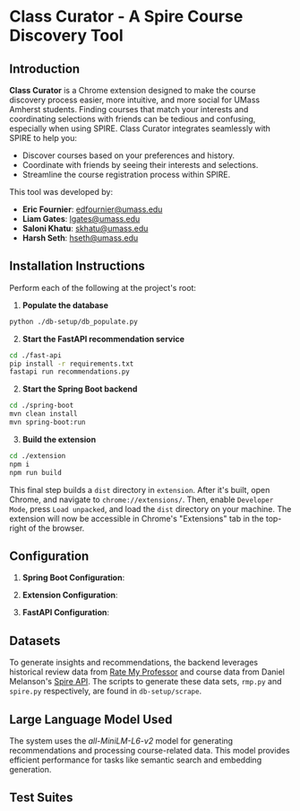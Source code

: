 # Class Curator - A Spire Course Discovery Tool





## Introduction

**Class Curator** is a Chrome extension designed to make the course discovery process easier, more intuitive, and more social for UMass Amherst students. Finding courses that match your interests and coordinating selections with friends can be tedious and confusing, especially when using SPIRE. Class Curator integrates seamlessly with SPIRE to help you:

- Discover courses based on your preferences and history.
- Coordinate with friends by seeing their interests and selections.
- Streamline the course registration process within SPIRE.

This tool was developed by:

- **Eric Fournier**: [edfournier@umass.edu](mailto:edfournier@umass.edu)  
- **Liam Gates**: [lgates@umass.edu](mailto:lgates@umass.edu)  
- **Saloni Khatu**: [skhatu@umass.edu](mailto:skhatu@umass.edu)  
- **Harsh Seth**: [hseth@umass.edu](mailto:hseth@umass.edu)  




## Installation Instructions

Perform each of the following at the project's root:

1. **Populate the database**
```bash
python ./db-setup/db_populate.py
```

2. **Start the FastAPI recommendation service**
```bash
cd ./fast-api
pip install -r requirements.txt
fastapi run recommendations.py
```

2. **Start the Spring Boot backend**
```bash
cd ./spring-boot
mvn clean install
mvn spring-boot:run
```

3. **Build the extension**
```bash
cd ./extension
npm i
npm run build
```

This final step builds a `dist` directory in `extension`. After it's built, open Chrome, and navigate to `chrome://extensions/`. Then, enable `Developer Mode`, press `Load unpacked`, and load the `dist` directory on your machine. The extension will now be accessible in Chrome's "Extensions" tab in the top-right of the browser.




## Configuration

1. **Spring Boot Configuration**:

2. **Extension Configuration**:

3. **FastAPI Configuration**:




## Datasets
To generate insights and recommendations, the backend leverages historical review data from [Rate My Professor](https://www.ratemyprofessors.com/) and course data from Daniel Melanson's [Spire API](https://github.com/daniel-melanson/spire-api.melanson.dev). The scripts to generate these data sets, `rmp.py` and `spire.py` respectively, are found in `db-setup/scrape`. 




## Large Language Model Used
The system uses the *all-MiniLM-L6-v2* model for generating recommendations and processing course-related data. This model provides efficient performance for tasks like semantic search and embedding generation.




## Test Suites
